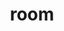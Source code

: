 ---
category: 4-letters
denotation: null
name: room
reference_link: https://www.etymonline.com/word/room
root_language: null
root_name: null
title: room
type: free
word_sums:
- respelling: room
  sum: 'Room + '
---